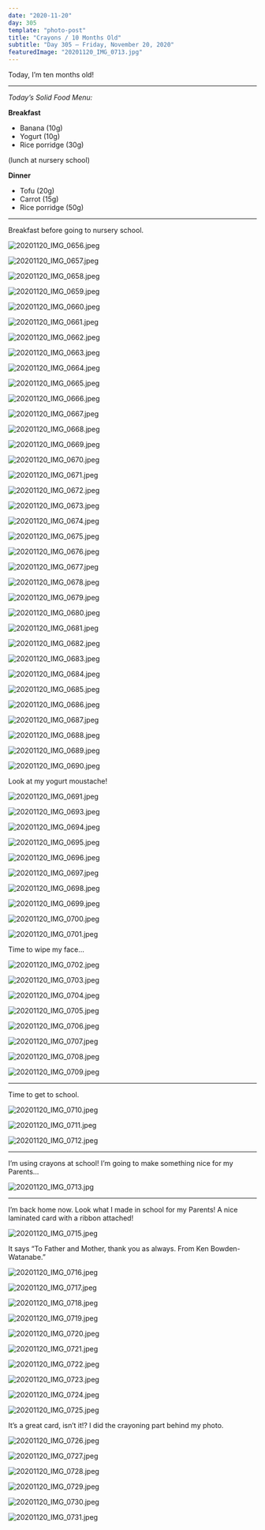 ```yaml
---
date: "2020-11-20"
day: 305
template: "photo-post"
title: "Crayons / 10 Months Old"
subtitle: "Day 305 – Friday, November 20, 2020"
featuredImage: "20201120_IMG_0713.jpg"
---
```


Today, I’m ten months old!

<hr />

_Today’s Solid Food Menu:_

**Breakfast**

- Banana (10g)
- Yogurt (10g)
- Rice porridge (30g)

(lunch at nursery school)

**Dinner**

- Tofu (20g)
- Carrot (15g)
- Rice porridge (50g)

<hr />

Breakfast before going to nursery school.

![20201120_IMG_0656.jpeg](20201120_IMG_0656.jpeg)

![20201120_IMG_0657.jpeg](20201120_IMG_0657.jpeg)

![20201120_IMG_0658.jpeg](20201120_IMG_0658.jpeg)

![20201120_IMG_0659.jpeg](20201120_IMG_0659.jpeg)

![20201120_IMG_0660.jpeg](20201120_IMG_0660.jpeg)

![20201120_IMG_0661.jpeg](20201120_IMG_0661.jpeg)

![20201120_IMG_0662.jpeg](20201120_IMG_0662.jpeg)

![20201120_IMG_0663.jpeg](20201120_IMG_0663.jpeg)

![20201120_IMG_0664.jpeg](20201120_IMG_0664.jpeg)

![20201120_IMG_0665.jpeg](20201120_IMG_0665.jpeg)

![20201120_IMG_0666.jpeg](20201120_IMG_0666.jpeg)

![20201120_IMG_0667.jpeg](20201120_IMG_0667.jpeg)

![20201120_IMG_0668.jpeg](20201120_IMG_0668.jpeg)

![20201120_IMG_0669.jpeg](20201120_IMG_0669.jpeg)

![20201120_IMG_0670.jpeg](20201120_IMG_0670.jpeg)

![20201120_IMG_0671.jpeg](20201120_IMG_0671.jpeg)

![20201120_IMG_0672.jpeg](20201120_IMG_0672.jpeg)

![20201120_IMG_0673.jpeg](20201120_IMG_0673.jpeg)

![20201120_IMG_0674.jpeg](20201120_IMG_0674.jpeg)

![20201120_IMG_0675.jpeg](20201120_IMG_0675.jpeg)

![20201120_IMG_0676.jpeg](20201120_IMG_0676.jpeg)

![20201120_IMG_0677.jpeg](20201120_IMG_0677.jpeg)

![20201120_IMG_0678.jpeg](20201120_IMG_0678.jpeg)

![20201120_IMG_0679.jpeg](20201120_IMG_0679.jpeg)

![20201120_IMG_0680.jpeg](20201120_IMG_0680.jpeg)

![20201120_IMG_0681.jpeg](20201120_IMG_0681.jpeg)

![20201120_IMG_0682.jpeg](20201120_IMG_0682.jpeg)

![20201120_IMG_0683.jpeg](20201120_IMG_0683.jpeg)

![20201120_IMG_0684.jpeg](20201120_IMG_0684.jpeg)

![20201120_IMG_0685.jpeg](20201120_IMG_0685.jpeg)

![20201120_IMG_0686.jpeg](20201120_IMG_0686.jpeg)

![20201120_IMG_0687.jpeg](20201120_IMG_0687.jpeg)

![20201120_IMG_0688.jpeg](20201120_IMG_0688.jpeg)

![20201120_IMG_0689.jpeg](20201120_IMG_0689.jpeg)

![20201120_IMG_0690.jpeg](20201120_IMG_0690.jpeg)

Look at my yogurt moustache!

![20201120_IMG_0691.jpeg](20201120_IMG_0691.jpeg)

![20201120_IMG_0693.jpeg](20201120_IMG_0693.jpeg)

![20201120_IMG_0694.jpeg](20201120_IMG_0694.jpeg)

![20201120_IMG_0695.jpeg](20201120_IMG_0695.jpeg)

![20201120_IMG_0696.jpeg](20201120_IMG_0696.jpeg)

![20201120_IMG_0697.jpeg](20201120_IMG_0697.jpeg)

![20201120_IMG_0698.jpeg](20201120_IMG_0698.jpeg)

![20201120_IMG_0699.jpeg](20201120_IMG_0699.jpeg)

![20201120_IMG_0700.jpeg](20201120_IMG_0700.jpeg)

![20201120_IMG_0701.jpeg](20201120_IMG_0701.jpeg)

Time to wipe my face…

![20201120_IMG_0702.jpeg](20201120_IMG_0702.jpeg)

![20201120_IMG_0703.jpeg](20201120_IMG_0703.jpeg)

![20201120_IMG_0704.jpeg](20201120_IMG_0704.jpeg)

![20201120_IMG_0705.jpeg](20201120_IMG_0705.jpeg)

![20201120_IMG_0706.jpeg](20201120_IMG_0706.jpeg)

![20201120_IMG_0707.jpeg](20201120_IMG_0707.jpeg)

![20201120_IMG_0708.jpeg](20201120_IMG_0708.jpeg)

![20201120_IMG_0709.jpeg](20201120_IMG_0709.jpeg)

<hr />

Time to get to school.

![20201120_IMG_0710.jpeg](20201120_IMG_0710.jpeg)

![20201120_IMG_0711.jpeg](20201120_IMG_0711.jpeg)

![20201120_IMG_0712.jpeg](20201120_IMG_0712.jpeg)

<hr />

I’m using crayons at school! I’m going to make something nice for my Parents…

![20201120_IMG_0713.jpg](20201120_IMG_0713.jpg)

<hr />

I’m back home now. Look what I made in school for my Parents! A nice laminated card with a ribbon attached!

![20201120_IMG_0715.jpeg](20201120_IMG_0715.jpeg)

It says “To Father and Mother, thank you as always. From Ken Bowden-Watanabe.”

![20201120_IMG_0716.jpeg](20201120_IMG_0716.jpeg)

![20201120_IMG_0717.jpeg](20201120_IMG_0717.jpeg)

![20201120_IMG_0718.jpeg](20201120_IMG_0718.jpeg)

![20201120_IMG_0719.jpeg](20201120_IMG_0719.jpeg)

![20201120_IMG_0720.jpeg](20201120_IMG_0720.jpeg)

![20201120_IMG_0721.jpeg](20201120_IMG_0721.jpeg)

![20201120_IMG_0722.jpeg](20201120_IMG_0722.jpeg)

![20201120_IMG_0723.jpeg](20201120_IMG_0723.jpeg)

![20201120_IMG_0724.jpeg](20201120_IMG_0724.jpeg)

![20201120_IMG_0725.jpeg](20201120_IMG_0725.jpeg)

It’s a great card, isn’t it!? I did the crayoning part behind my photo.

![20201120_IMG_0726.jpeg](20201120_IMG_0726.jpeg)

![20201120_IMG_0727.jpeg](20201120_IMG_0727.jpeg)

![20201120_IMG_0728.jpeg](20201120_IMG_0728.jpeg)

![20201120_IMG_0729.jpeg](20201120_IMG_0729.jpeg)

![20201120_IMG_0730.jpeg](20201120_IMG_0730.jpeg)

![20201120_IMG_0731.jpeg](20201120_IMG_0731.jpeg)
